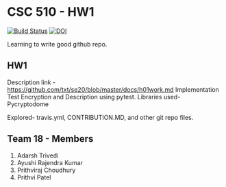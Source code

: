 # CSC 510 - HW1 #

[![Build Status](https://travis-ci.org/adarshtri/510-hw1.svg?branch=master)](https://travis-ci.org/adarshtri/510-hw1)
[![DOI](https://zenodo.org/badge/286879702.svg)](https://zenodo.org/badge/latestdoi/286879702)

Learning to write good github repo.

## HW1 
Description link - https://github.com/txt/se20/blob/master/docs/h01work.md
Implementation 
Test Encryption and Description using pytest.
Libraries used- Pycryptodome

Explored- travis.yml, CONTRIBUTION.MD, and other git repo files.


## Team 18 - Members
1) Adarsh Trivedi
2) Ayushi Rajendra Kumar
3) Prithviraj Choudhury
4) Prithvi Patel
